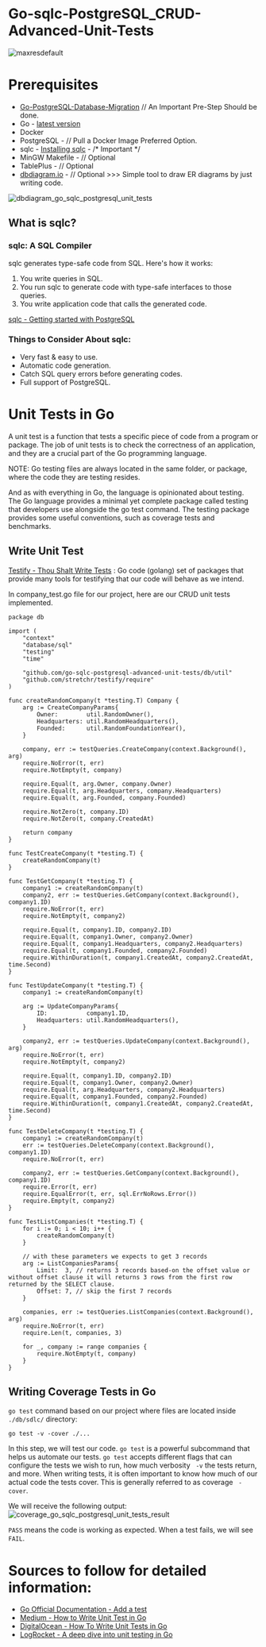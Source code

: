 # Go-sqlc-PostgreSQL_CRUD-Advanced-Unit-Tests
![maxresdefault](https://user-images.githubusercontent.com/113289516/207132003-cb96d714-04c4-4e0b-a98c-05964feb7ad6.jpg)

# Prerequisites
- [Go-PostgreSQL-Database-Migration](https://github.com/mustafakraizim98/Go-PostgreSQL-Database-Migration) // An Important Pre-Step Should be done.
- Go - [latest version](https://go.dev/dl/)
- Docker
- PostgreSQL - // Pull a Docker Image Preferred Option.
- sqlc - [Installing sqlc](https://docs.sqlc.dev/en/latest/overview/install.html#installing-sqlc) - /* Important */
- MinGW Makefile - // Optional
- TablePlus - // Optional
- [dbdiagram.io](https://dbdiagram.io/) - // Optional >>> Simple tool to draw ER diagrams by just writing code.

![dbdiagram_go_sqlc_postgresql_unit_tests](https://user-images.githubusercontent.com/113289516/207153433-2abe3ccd-89e1-412c-a043-5dfea6c3d1fb.png)

## What is sqlc?
### sqlc: A SQL Compiler
sqlc generates type-safe code from SQL. Here's how it works:
1. You write queries in SQL.
2. You run sqlc to generate code with type-safe interfaces to those queries.
3. You write application code that calls the generated code.

[sqlc - Getting started with PostgreSQL](https://docs.sqlc.dev/en/latest/tutorials/getting-started-postgresql.html)

### Things to Consider About sqlc:
- Very fast & easy to use.
- Automatic code generation.
- Catch SQL query errors before generating codes.
- Full support of PostgreSQL.

# Unit Tests in Go
A unit test is a function that tests a specific piece of code from a program or package. The job of unit tests is to check the correctness of an application, and they are a crucial part of the Go programming language.

NOTE: Go testing files are always located in the same folder, or package, where the code they are testing resides.

And as with everything in Go, the language is opinionated about testing. The Go language provides a minimal yet complete package called testing that developers use alongside the go test command. The testing package provides some useful conventions, such as coverage tests and benchmarks.

## Write Unit Test
[Testify - Thou Shalt Write Tests](https://github.com/stretchr/testify#testify---thou-shalt-write-tests)
: Go code (golang) set of packages that provide many tools for testifying that our code will behave as we intend.

In company_test.go file for our project, here are our CRUD unit tests implemented.
```
package db

import (
	"context"
	"database/sql"
	"testing"
	"time"

	"github.com/go-sqlc-postgresql-advanced-unit-tests/db/util"
	"github.com/stretchr/testify/require"
)

func createRandomCompany(t *testing.T) Company {
	arg := CreateCompanyParams{
		Owner:        util.RandomOwner(),
		Headquarters: util.RandomHeadquarters(),
		Founded:      util.RandomFoundationYear(),
	}

	company, err := testQueries.CreateCompany(context.Background(), arg)
	require.NoError(t, err)
	require.NotEmpty(t, company)

	require.Equal(t, arg.Owner, company.Owner)
	require.Equal(t, arg.Headquarters, company.Headquarters)
	require.Equal(t, arg.Founded, company.Founded)

	require.NotZero(t, company.ID)
	require.NotZero(t, company.CreatedAt)

	return company
}

func TestCreateCompany(t *testing.T) {
	createRandomCompany(t)
}

func TestGetCompany(t *testing.T) {
	company1 := createRandomCompany(t)
	company2, err := testQueries.GetCompany(context.Background(), company1.ID)
	require.NoError(t, err)
	require.NotEmpty(t, company2)

	require.Equal(t, company1.ID, company2.ID)
	require.Equal(t, company1.Owner, company2.Owner)
	require.Equal(t, company1.Headquarters, company2.Headquarters)
	require.Equal(t, company1.Founded, company2.Founded)
	require.WithinDuration(t, company1.CreatedAt, company2.CreatedAt, time.Second)
}

func TestUpdateCompany(t *testing.T) {
	company1 := createRandomCompany(t)

	arg := UpdateCompanyParams{
		ID:           company1.ID,
		Headquarters: util.RandomHeadquarters(),
	}

	company2, err := testQueries.UpdateCompany(context.Background(), arg)
	require.NoError(t, err)
	require.NotEmpty(t, company2)

	require.Equal(t, company1.ID, company2.ID)
	require.Equal(t, company1.Owner, company2.Owner)
	require.Equal(t, arg.Headquarters, company2.Headquarters)
	require.Equal(t, company1.Founded, company2.Founded)
	require.WithinDuration(t, company1.CreatedAt, company2.CreatedAt, time.Second)
}

func TestDeleteCompany(t *testing.T) {
	company1 := createRandomCompany(t)
	err := testQueries.DeleteCompany(context.Background(), company1.ID)
	require.NoError(t, err)

	company2, err := testQueries.GetCompany(context.Background(), company1.ID)
	require.Error(t, err)
	require.EqualError(t, err, sql.ErrNoRows.Error())
	require.Empty(t, company2)
}

func TestListCompanies(t *testing.T) {
	for i := 0; i < 10; i++ {
		createRandomCompany(t)
	}

	// with these parameters we expects to get 3 records
	arg := ListCompaniesParams{
		Limit:  3, // returns 3 records based-on the offset value or without offset clause it will returns 3 rows from the first row returned by the SELECT clause.
		Offset: 7, // skip the first 7 records
	}

	companies, err := testQueries.ListCompanies(context.Background(), arg)
	require.NoError(t, err)
	require.Len(t, companies, 3)

	for _, company := range companies {
		require.NotEmpty(t, company)
	}
}
```

## Writing Coverage Tests in Go

```go test``` command based on our project where files are located inside ```./db/sdlc/``` directory:
```
go test -v -cover ./...
```

In this step, we will test our code. ```go test``` is a powerful subcommand that helps us automate our tests. ```go test``` accepts different flags that can configure the tests we wish to run, how much verbosity ``` -v``` the tests return, and more. When writing tests, it is often important to know how much of our actual code the tests cover. This is generally referred to as coverage ``` -cover```.

We will receive the following output:
![coverage_go_sqlc_postgresql_unit_tests_result](https://user-images.githubusercontent.com/113289516/207152691-d62a403c-4507-440d-9902-8f1b21e26624.png)

```PASS``` means the code is working as expected. When a test fails, we will see ```FAIL```.

# Sources to follow for detailed information: 
- [Go Official Documentation - Add a test](https://go.dev/doc/tutorial/add-a-test)
- [Medium - How to Write Unit Test in Go](https://medium.com/yemeksepeti-teknoloji/how-to-write-unit-test-in-go-1df2b98ad510)
- [DigitalOcean - How To Write Unit Tests in Go](https://www.digitalocean.com/community/tutorials/how-to-write-unit-tests-in-go-using-go-test-and-the-testing-package)
- [LogRocket - A deep dive into unit testing in Go](https://blog.logrocket.com/a-deep-dive-into-unit-testing-in-go/)
